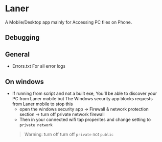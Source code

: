 # Laner

A Mobile/Desktop app mainly for Accessing PC files on Phone.

## Debugging
## General
- Errors.txt For all error logs

## On windows
- If running from script and not a built exe, You'll be able to discover your PC from Laner mobile but The Windows security app blocks requests from Laner mobile
to stop this 
    - open the windows security app -> Firewall & network protection section -> turn off private network firewall
    - Then in your connected wifi tap properites and change setting to `private network`  
    > Warning: turn off turn off `private` not `public`
